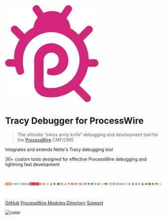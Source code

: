 ![logo](img/icon.svg ':no-zoom')

# Tracy Debugger for ProcessWire

> The ultimate “swiss army knife” debugging and development tool for the [ProcessWire](https://processwire.com/) CMF/CMS

Integrates and extends Nette's Tracy debugging tool

30+ custom tools designed for effective ProcessWire debugging and lightning fast development

<br />

![Tracy Debug Bar Kitchen Sink](img/debug-bar-kitchen-sink.png 'Tracy Debug Bar :no-zoom')

<br />

[GitHub](https://github.com/adrianbj/TracyDebugger)
[ProcessWire Modules Directory](http://modules.processwire.com/modules/tracy-debugger/)
[Support](https://processwire.com/talk/topic/12208-tracy-debugger/)

![color](#B3F1FF)